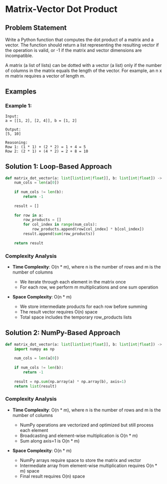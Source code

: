# Matrix-Vector Dot Product

## Problem Statement

Write a Python function that computes the dot product of a matrix and a vector. The function should return a list representing the resulting vector if the operation is valid, or -1 if the matrix and vector dimensions are incompatible. 

A matrix (a list of lists) can be dotted with a vector (a list) only if the number of columns in the matrix equals the length of the vector. For example, an n x m matrix requires a vector of length m.

## Examples

### Example 1:
```
Input:
a = [[1, 2], [2, 4]], b = [1, 2]

Output:
[5, 10]

Reasoning:
Row 1: (1 * 1) + (2 * 2) = 1 + 4 = 5
Row 2: (2 * 1) + (4 * 2) = 2 + 8 = 10
```

## Solution 1: Loop-Based Approach

```python
def matrix_dot_vector(a: list[list[int|float]], b: list[int|float]) -> list[int|float]:
    num_cols = len(a[0])
    
    if num_cols != len(b):
        return -1
        
    result = []
    
    for row in a:
        row_products = []
        for col_index in range(num_cols):
            row_products.append(row[col_index] * b[col_index])
        result.append(sum(row_products))
        
    return result
```

### Complexity Analysis

- **Time Complexity**: O(n * m), where n is the number of rows and m is the number of columns
  - We iterate through each element in the matrix once
  - For each row, we perform m multiplications and one sum operation

- **Space Complexity**: O(n * m)
  - We store intermediate products for each row before summing
  - The result vector requires O(n) space
  - Total space includes the temporary row_products lists

## Solution 2: NumPy-Based Approach

```python
def matrix_dot_vector(a: list[list[int|float]], b: list[int|float]) -> list[int|float]:
    import numpy as np
    
    num_cols = len(a[0])
    
    if num_cols != len(b):
        return -1
    
    result = np.sum(np.array(a) * np.array(b), axis=1)
    return list(result)
```

### Complexity Analysis

- **Time Complexity**: O(n * m), where n is the number of rows and m is the number of columns
  - NumPy operations are vectorized and optimized but still process each element
  - Broadcasting and element-wise multiplication is O(n * m)
  - Sum along axis=1 is O(n * m)

- **Space Complexity**: O(n * m)
  - NumPy arrays require space to store the matrix and vector
  - Intermediate array from element-wise multiplication requires O(n * m) space
  - Final result requires O(n) space

